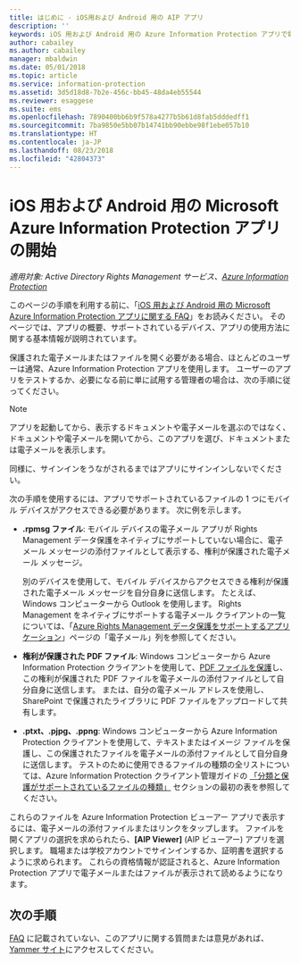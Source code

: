 ```yaml
---
title: はじめに - iOS用および Android 用の AIP アプリ
description: ''
keywords: iOS 用および Android 用の Azure Information Protection アプリで電子メールやファイルを表示する方法
author: cabailey
ms.author: cabailey
manager: mbaldwin
ms.date: 05/01/2018
ms.topic: article
ms.service: information-protection
ms.assetid: 3d5d18d8-7b2e-456c-bb45-48da4eb55544
ms.reviewer: esaggese
ms.suite: ems
ms.openlocfilehash: 7890400bb6b9f578a4277b5b61d8fab5dddedff1
ms.sourcegitcommit: 7ba9850e5bb07b14741bb90ebbe98f1ebe057b10
ms.translationtype: HT
ms.contentlocale: ja-JP
ms.lasthandoff: 08/23/2018
ms.locfileid: "42804373"
---
```

# <a name="get-started-with-the-microsoft-azure-information-protection-app-for-ios-and-android"></a>iOS 用および Android 用の Microsoft Azure Information Protection アプリの開始

*適用対象: Active Directory Rights Management サービス、[Azure Information Protection](https://azure.microsoft.com/pricing/details/information-protection)*

このページの手順を利用する前に、「[iOS 用および Android 用の Microsoft Azure Information Protection アプリに関する FAQ](mobile-app-faq.md)」をお読みください。 そのページでは、アプリの概要、サポートされているデバイス、アプリの使用方法に関する基本情報が説明されています。

保護された電子メールまたはファイルを開く必要がある場合、ほとんどのユーザーは通常、Azure Information Protection アプリを使用します。 ユーザーのアプリをテストするか、必要になる前に単に試用する管理者の場合は、次の手順に従ってください。

> [!NOTE]
> アプリを起動してから、表示するドキュメントや電子メールを選ぶのではなく、 ドキュメントや電子メールを開いてから、このアプリを選び、ドキュメントまたは電子メールを表示します。
>
> 同様に、サインインをうながされるまではアプリにサインインしないでください。

次の手順を使用するには、アプリでサポートされているファイルの 1 つにモバイル デバイスがアクセスできる必要があります。 次に例を示します。

- **.rpmsg ファイル**: モバイル デバイスの電子メール アプリが Rights Management データ保護をネイティブにサポートしていない場合に、電子メール メッセージの添付ファイルとして表示する、権利が保護された電子メール メッセージ。 
    
    別のデバイスを使用して、モバイル デバイスからアクセスできる権利が保護された電子メール メッセージを自分自身に送信します。 たとえば、Windows コンピューターから Outlook を使用します。 Rights Management をネイティブにサポートする電子メール クライアントの一覧については、「[Azure Rights Management データ保護をサポートするアプリケーション](../requirements-applications.md)」ページの「電子メール」列を参照してください。

- **権利が保護された PDF ファイル**: Windows コンピューターから Azure Information Protection クライアントを使用して、[PDF ファイルを保護](client-classify-protect.md)し、この権利が保護された PDF ファイルを電子メールの添付ファイルとして自分自身に送信します。 または、自分の電子メール アドレスを使用し、SharePoint で保護されたライブラリに PDF ファイルをアップロードして共有します。

- **.ptxt、.pjpg、.ppng**: Windows コンピューターから Azure Information Protection クライアントを使用して、テキストまたはイメージ ファイルを保護し、この保護されたファイルを電子メールの添付ファイルとして自分自身に送信します。 テストのために使用できるファイルの種類の全リストについては、Azure Information Protection クライアント管理ガイドの [「分類と保護がサポートされているファイルの種類」](client-admin-guide-file-types.md#supported-file-types-for-classification-and-protection) セクションの最初の表を参照してください。 

これらのファイルを Azure Information Protection ビューアー アプリで表示するには、電子メールの添付ファイルまたはリンクをタップします。 ファイルを開くアプリの選択を求められたら、**[AIP Viewer]** (AIP ビューアー) アプリを選択します。 職場または学校アカウントでサインインするか、証明書を選択するように求められます。 これらの資格情報が認証されると、Azure Information Protection アプリで電子メールまたはファイルが表示されて読めるようになります。

## <a name="next-steps"></a>次の手順

[FAQ](mobile-app-faq.md) に記載されていない、このアプリに関する質問または意見があれば、[Yammer サイト](https://www.yammer.com/AskIPTeam)にアクセスしてください。
